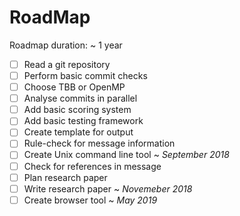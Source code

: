 RoadMap
===

Roadmap duration: ~ 1 year

- [ ] Read a git repository
- [ ] Perform basic commit checks
- [ ] Choose TBB or OpenMP
- [ ] Analyse commits in parallel
- [ ] Add basic scoring system
- [ ] Add basic testing framework
- [ ] Create template for output
- [ ] Rule-check for message information
- [ ] Create Unix command line tool ~ *September 2018*
- [ ] Check for references in message
- [ ] Plan research paper
- [ ] Write research paper ~ *Novemeber 2018*
- [ ] Create browser tool ~ *May 2019*